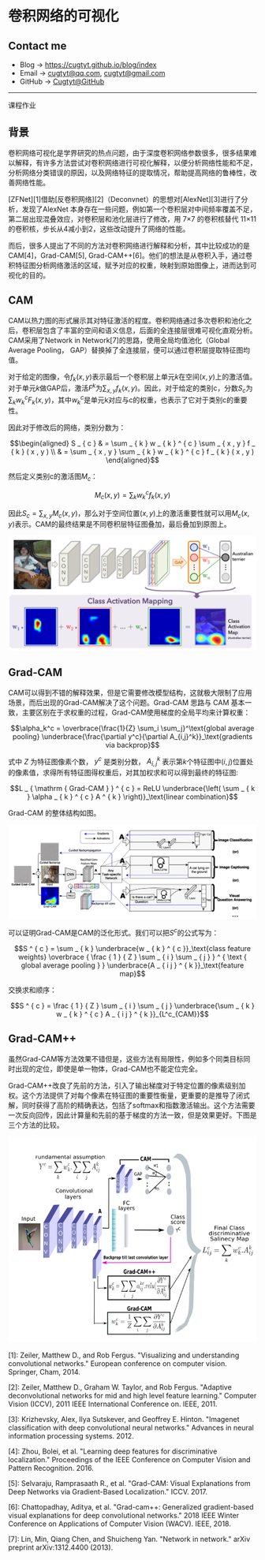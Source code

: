 # 卷积网络的可视化

## Contact me

* Blog -> <https://cugtyt.github.io/blog/index>
* Email -> <cugtyt@qq.com>, <cugtyt@gmail.com>
* GitHub -> [Cugtyt@GitHub](https://github.com/Cugtyt)

---

<head>
    <script src="https://cdn.mathjax.org/mathjax/latest/MathJax.js?config=TeX-AMS-MML_HTMLorMML" type="text/javascript"></script>
    <script type="text/x-mathjax-config">
        MathJax.Hub.Config({
            tex2jax: {
            skipTags: ['script', 'noscript', 'style', 'textarea', 'pre'],
            inlineMath: [['$','$']]
            }
        });
    </script>
</head>

课程作业

## 背景

卷积网络可视化是学界研究的热点问题，由于深度卷积网络参数很多，很多结果难以解释，有许多方法尝试对卷积网络进行可视化解释，以便分析网络性能和不足，分析网络分类错误的原因，以及网络特征的提取情况，帮助提高网络的鲁棒性，改善网络性能。

[ZFNet][1]借助[反卷积网络][2]（Deconvnet）的思想对[AlexNet][3]进行了分析，发现了AlexNet 本身存在一些问题，例如第一个卷积层对中间频率覆盖不足，第二层出现混叠效应，对卷积层和池化层进行了修改，用 7×7 的卷积核替代 11×11 的卷积核，步长从4减小到2，这些改动提升了网络的性能。

而后，很多人提出了不同的方法对卷积网络进行解释和分析，其中比较成功的是CAM[4]，Grad-CAM[5], Grad-CAM++[6]。他们的想法是从卷积入手，通过卷积特征图分析网络激活的区域，赋予对应的权重，映射到原始图像上，进而达到可视化的目的。

## CAM

CAM以热力图的形式展示其对特征激活的程度。卷积网络通过多次卷积和池化之后，卷积层包含了丰富的空间和语义信息，后面的全连接层很难可视化直观分析。CAM采用了Network in Network[7]的思路，使用全局均值池化（Global Average Pooling， GAP）替换掉了全连接层，便可以通过卷积层提取特征图均值。

对于给定的图像，令$f_k(x,y)$表示最后一个卷积层上单元$k$在空间$(x,y)$上的激活值。对于单元$k$做GAP后，激活$F^k$为$\sum _ { x , y } f _ { k } ( x , y )$。因此，对于给定的类别c，分数$S_c$为$\sum _ { k } w _ { k } ^ { c } F _ { k } ( x , y )$，其中$w^c_k$是单元k对应与c的权重，也表示了它对于类别c的重要性。

因此对于修改后的网络，类别分数为：

$$\begin{aligned} S _ { c } & = \sum _ { k } w _ { k } ^ { c } \sum _ { x , y } f _ { k } ( x , y ) \\ & = \sum _ { x , y } \sum _ { k } w _ { k } ^ { c } f _ { k } ( x , y ) \end{aligned}$$

然后定义类别c的激活图$M_c$：

$$M _ { c } ( x , y ) = \sum _ { k } w _ { k } ^ { c } f _ { k } ( x , y )$$

因此$S _ { c } = \sum _ { x , y } M _ { c } ( x , y )$，那么对于空间位置$(x, y)$上的激活重要性就可以用$M_c(x,y)$表示。CAM的最终结果是不同卷积层特征图叠加，最后叠加到原图上。

![cam](R/cnn-vis-cam.png)

## Grad-CAM

CAM可以得到不错的解释效果，但是它需要修改模型结构，这就极大限制了应用场景，而后出现的Grad-CAM解决了这个问题。Grad-CAM 思路与 CAM 基本一致，主要区别在于求权重的过程，Grad-CAM使用梯度的全局平均来计算权重：

$$\alpha_k^c = 
\overbrace{\frac{1}{Z} \sum_i \sum_j}^\text{global average pooling}
\underbrace{\frac{\partial y^c}{\partial A_{i,j}^k}}_\text{gradients via backprop}$$

式中 $Z$ 为特征图像素个数， $y^c$ 是类别分数， $A^k_{i,j}$ 表示第$k$个特征图中$(i,j)$位置处的像素值，求得所有特征图得权重后，对其加权求和可以得到最终的特征图:

$$L _ { \mathrm { Grad-CAM } } ^ { c } = ReLU \underbrace{\left( \sum _ { k } \alpha _ { k } ^ { c } A ^ { k } \right)}_\text{linear combination}$$

Grad-CAM 的整体结构如图。

![grad-cam](R/cnn-vis-grad-cam.png)

可以证明Grad-CAM是CAM的泛化形式。我们可以把$S^c$的公式写为：

$$S ^ { c } = \sum _ { k } \underbrace{w _ { k } ^ { c }}_\text{class feature weights} \overbrace { \frac { 1 } { Z } \sum _ { i } \sum _ { j } } ^ { \text { global average pooling } } \underbrace{A _ { i j } ^ { k }}_\text{feature map}$$

交换求和顺序：

$$S ^ { c } = \frac { 1 } { Z } \sum _ { i } \sum _ { j } \underbrace{\sum _ { k } w _ { k } ^ { c } A _ { i j } ^ { k }}_{L^c_{CAM}}$$

## Grad-CAM++

虽然Grad-CAM等方法效果不错但是，这些方法有局限性，例如多个同类目标同时出现的定位，即使是单一物体，Grad-CAM也不能定位完全。

Grad-CAM++改良了先前的方法，引入了输出梯度对于特定位置的像素级别加权。这个方法提供了对每个像素在特征图的重要性衡量，更重要的是推导了闭式解，同时获得了高阶的精确表达，包括了softmax和指数激活输出。这个方法需要一次反向回传，因此计算量和先前的基于梯度的方法一致，但是效果更好。下图是三个方法的比较。

![grad-cam++](R/cnn-vis-grad-cam++.png)

[1]: Zeiler, Matthew D., and Rob Fergus. "Visualizing and understanding convolutional networks." European conference on computer vision. Springer, Cham, 2014.

[2]: Zeiler, Matthew D., Graham W. Taylor, and Rob Fergus. "Adaptive deconvolutional networks for mid and high level feature learning." Computer Vision (ICCV), 2011 IEEE International Conference on. IEEE, 2011.

[3]: Krizhevsky, Alex, Ilya Sutskever, and Geoffrey E. Hinton. "Imagenet classification with deep convolutional neural networks." Advances in neural information processing systems. 2012.

[4]: Zhou, Bolei, et al. "Learning deep features for discriminative localization." Proceedings of the IEEE Conference on Computer Vision and Pattern Recognition. 2016.

[5]: Selvaraju, Ramprasaath R., et al. "Grad-CAM: Visual Explanations from Deep Networks via Gradient-Based Localization." ICCV. 2017.

[6]: Chattopadhay, Aditya, et al. "Grad-cam++: Generalized gradient-based visual explanations for deep convolutional networks." 2018 IEEE Winter Conference on Applications of Computer Vision (WACV). IEEE, 2018.

[7]: Lin, Min, Qiang Chen, and Shuicheng Yan. "Network in network." arXiv preprint arXiv:1312.4400 (2013).